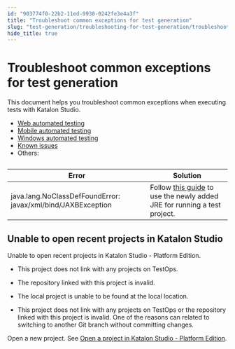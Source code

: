 ```yaml
---
id: "903774f0-22b2-11ed-9930-0242fe3e4a3f"
title: "Troubleshoot common exceptions for test generation"
slug: "test-generation/troubleshooting-for-test-generation/troubleshoot-common-exceptions/troubleshoot-common-exceptions-for-test-generation"
hide_title: true
---
```


# <a id="id" class="anchor_top_offset"/><a id="ariaid-title1" class="anchor_top_offset"/>Troubleshoot common exceptions for test generation

<p xmlns="http://www.w3.org/1999/xhtml" className="p">This document helps you troubleshoot common exceptions when   executing tests with <span className="ph">Katalon Studio</span>.</p> 
<ul xmlns="http://www.w3.org/1999/xhtml" className="ul"><li className="li">     <a className="xref" href="/docs/test-generation/troubleshooting-for-test-generation/troubleshoot-web-automated-testing/troubleshoot-web-test-execution-exceptions-overview">Web       automated testing</a></li><li className="li">     <a className="xref" href="/docs/test-generation/troubleshooting-for-test-generation/troubleshoot-mobile-automated-testing/troubleshooting-automated-mobile-testing-overview">Mobile       automated testing</a></li><li className="li">     <a className="xref" href="/docs/test-generation/troubleshooting-for-test-generation/troubleshoot-windows-automated-testing/troubleshoot-windows-automated-testing-overview">Windows       automated testing</a></li><li className="li">     <a className="xref" href="/docs/test-generation/troubleshooting-for-test-generation/known-issues-and-limitations">Known       issues</a>   </li><li className="li">Others:</li></ul> 
<table xmlns="http://www.w3.org/1999/xhtml" className="table"><caption /><thead className="thead"><tr className><th className="entry anchor_top_offset" id="id__entry__1">Error</th><th className="entry anchor_top_offset" id="id__entry__2">Solution</th></tr></thead><tbody className="tbody"><tr className><td className="entry" headers="id__entry__1 id__entry__2 ">java.lang.NoClassDefFoundError:         javax/xml/bind/JAXBException</td><td className="entry" headers="id__entry__1 id__entry__2 ">Follow <a className="xref" href="#">this           guide</a> to use the newly added JRE for running a test         project.</td></tr></tbody></table> 

## <a id="troubleshooting-2074" class="anchor_top_offset"/>Unable to open recent projects in <span xmlns="http://www.w3.org/1999/xhtml" className="ph">Katalon Studio</span> 

<section xmlns="http://www.w3.org/1999/xhtml" className="section condition"><p className="p">Unable to open recent projects in Katalon Studio - Platform Edition. </p></section> 
<div xmlns="http://www.w3.org/1999/xhtml" className="bodydiv troubleSolution"><section className="section cause"><div className="p">
      <ul className="ul"><li className="li">
          <p className="p">This project does not link with any projects on TestOps.</p>
        </li><li className="li">
          <p className="p">The repository linked with this project is invalid.</p>
        </li><li className="li">
          <p className="p">The local project is unable to be found at the local location.</p>
        </li><li className="li">
          <p className="p">This project does not link with any projects on TestOps or the repository linked with this project is invalid. One of the reasons can related to switching to another Git branch without committing changes. </p>
        </li></ul>
    </div></section><section className="section remedy"><div className="li step p"><span className="ph cmd">Open a new project. See <a className="xref" href="/docs/test-generation/manage-projects/manage-test-projects/open-a-test-project-in-katalon-studio---platform-edition">Open a project in Katalon Studio - Platform Edition</a>.</span></div></section></div>
